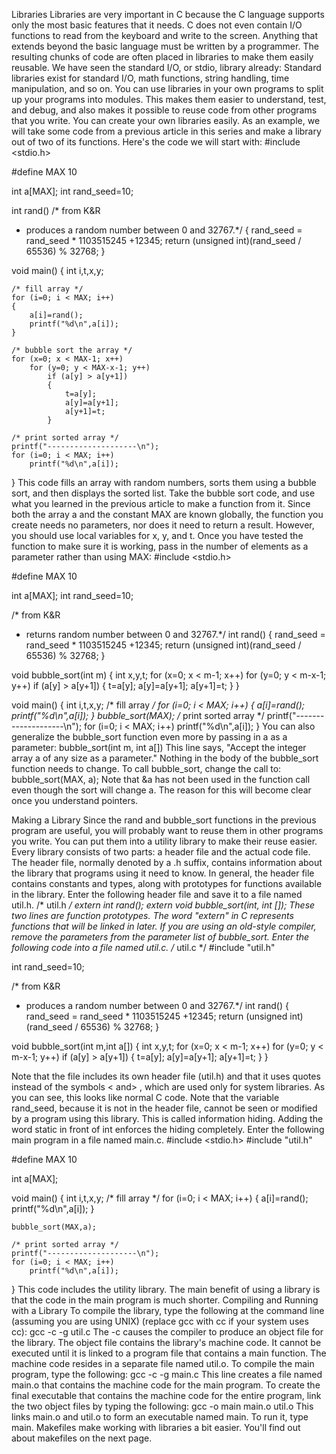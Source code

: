 Libraries
Libraries are very important in C because the C language supports only the most basic features that it needs. C does not even contain I/O functions to read from the keyboard and write to the screen. Anything that extends beyond the basic language must be written by a programmer. The resulting chunks of code are often placed in libraries to make them easily reusable. We have seen the standard I/O, or stdio, library already: Standard libraries exist for standard I/O, math functions, string handling, time manipulation, and so on. You can use libraries in your own programs to split up your programs into modules. This makes them easier to understand, test, and debug, and also makes it possible to reuse code from other programs that you write.
You can create your own libraries easily. As an example, we will take some code from a previous article in this series and make a library out of two of its functions. Here's the code we will start with:
#include <stdio.h>

#define MAX 10

int a[MAX];
int rand_seed=10;

int rand()
/* from K&R
   - produces a random number between 0 and 32767.*/
{
    rand_seed = rand_seed * 1103515245 +12345;
    return (unsigned int)(rand_seed / 65536) % 32768;
}

void main()
{
    int i,t,x,y;

    /* fill array */
    for (i=0; i < MAX; i++)
    {
        a[i]=rand();
        printf("%d\n",a[i]);
    }

    /* bubble sort the array */
    for (x=0; x < MAX-1; x++)
        for (y=0; y < MAX-x-1; y++)
            if (a[y] > a[y+1])
            {
                t=a[y];
                a[y]=a[y+1];
                a[y+1]=t;
            }

    /* print sorted array */
    printf("--------------------\n");
    for (i=0; i < MAX; i++)
        printf("%d\n",a[i]);
}
This code fills an array with random numbers, sorts them using a bubble sort, and then displays the sorted list.
Take the bubble sort code, and use what you learned in the previous article to make a function from it. Since both the array a and the constant MAX are known globally, the function you create needs no parameters, nor does it need to return a result. However, you should use local variables for x, y, and t.
Once you have tested the function to make sure it is working, pass in the number of elements as a parameter rather than using MAX:
#include <stdio.h>

#define MAX 10

int a[MAX];
int rand_seed=10;

/* from K&R
   - returns random number between 0 and 32767.*/
int rand()
{
    rand_seed = rand_seed * 1103515245 +12345;
    return (unsigned int)(rand_seed / 65536) % 32768;
}

void bubble_sort(int m)
{
    int x,y,t;
     for (x=0; x < m-1; x++)
        for (y=0; y < m-x-1; y++)
            if (a[y] > a[y+1])
            {
                t=a[y];
                a[y]=a[y+1];
                a[y+1]=t;
            }
}

void main()
{
    int i,t,x,y;
    /* fill array */
    for (i=0; i < MAX; i++)
    {
        a[i]=rand();
        printf("%d\n",a[i]);
    }
    bubble_sort(MAX);
    /* print sorted array */
    printf("--------------------\n");
    for (i=0; i < MAX; i++)
        printf("%d\n",a[i]);
}
You can also generalize the bubble_sort function even more by passing in a as a parameter:
bubble_sort(int m, int a[])
This line says, "Accept the integer array a of any size as a parameter." Nothing in the body of the bubble_sort function needs to change. To call bubble_sort, change the call to:
bubble_sort(MAX, a);
Note that &a has not been used in the function call even though the sort will change a. The reason for this will become clear once you understand pointers.



Making a Library
Since the rand and bubble_sort functions in the previous program are useful, you will probably want to reuse them in other programs you write. You can put them into a utility library to make their reuse easier.
Every library consists of two parts: a header file and the actual code file. The header file, normally denoted by a .h suffix, contains information about the library that programs using it need to know. In general, the header file contains constants and types, along with prototypes for functions available in the library. Enter the following header file and save it to a file named util.h.
/* util.h */
extern int rand();
extern void bubble_sort(int, int []);
These two lines are function prototypes. The word "extern" in C represents functions that will be linked in later. If you are using an old-style compiler, remove the parameters from the parameter list of bubble_sort.
Enter the following code into a file named util.c.
/* util.c */
#include "util.h"

int rand_seed=10;

/* from K&R
 - produces a random number between 0 and 32767.*/
int rand()
{
    rand_seed = rand_seed * 1103515245 +12345;
    return (unsigned int)(rand_seed / 65536) % 32768;
}

void bubble_sort(int m,int a[])
{
    int x,y,t;
     for (x=0; x < m-1; x++)
        for (y=0; y < m-x-1; y++)
            if (a[y] > a[y+1])
            {
                t=a[y];
                a[y]=a[y+1];
                a[y+1]=t;
            }
}

Note that the file includes its own header file (util.h) and that it uses quotes instead of the symbols < and> , which are used only for system libraries. As you can see, this looks like normal C code. Note that the variable rand_seed, because it is not in the header file, cannot be seen or modified by a program using this library. This is called information hiding. Adding the word static in front of int enforces the hiding completely.
Enter the following main program in a file named main.c.
#include <stdio.h>
#include "util.h"

#define MAX 10

int a[MAX];

void main()
{
    int i,t,x,y;
    /* fill array */
    for (i=0; i < MAX; i++)
    {
        a[i]=rand();
        printf("%d\n",a[i]);
    }

    bubble_sort(MAX,a);

    /* print sorted array */
    printf("--------------------\n");
    for (i=0; i < MAX; i++)
        printf("%d\n",a[i]);
}
This code includes the utility library. The main benefit of using a library is that the code in the main program is much shorter.
Compiling and Running with a Library
To compile the library, type the following at the command line (assuming you are using UNIX) (replace gcc with cc if your system uses cc):
gcc -c -g util.c
The -c causes the compiler to produce an object file for the library. The object file contains the library's machine code. It cannot be executed until it is linked to a program file that contains a main function. The machine code resides in a separate file named util.o.
To compile the main program, type the following:
gcc -c -g main.c
This line creates a file named main.o that contains the machine code for the main program. To create the final executable that contains the machine code for the entire program, link the two object files by typing the following:
gcc -o main main.o util.o
This links main.o and util.o to form an executable named main. To run it, type main.
Makefiles make working with libraries a bit easier. You'll find out about makefiles on the next page.